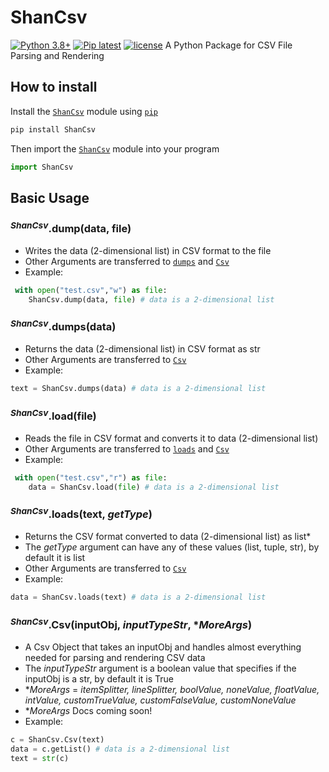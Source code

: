 # ShanCsv
[![Python 3.8+](https://img.shields.io/badge/python-3.8%2B-blue)](https://www.python.org/downloads/)
[![Pip latest](https://img.shields.io/badge/pip-latest-blue)](https://pip.pypa.io/en/stable/)
[![license](https://img.shields.io/badge/license-MIT-green)](https://github.com/Ninjago77/ShanCsv/blob/main/LICENSE)
A Python Package for CSV File Parsing and Rendering
## How to install
Install the [`ShanCsv`](https://pypi.org/project/ShanCsv/) module using [`pip`](https://pip.pypa.io/en/stable/)
```bash
pip install ShanCsv
```
Then import the [`ShanCsv`](https://pypi.org/project/ShanCsv/) module into your program
```python
import ShanCsv
```
## Basic Usage
### <sup>*ShanCsv*</sup>.dump(data, file)
 - Writes the data (2-dimensional list) in CSV format to the file
 - Other Arguments are transferred to [`dumps`](#shancsvdumpsdata) and [`Csv`](#shancsvcsvinputobj-inputtypestr-moreargs)
 - Example:
```python
 with open("test.csv","w") as file:
    ShanCsv.dump(data, file) # data is a 2-dimensional list
 ```
### <sup>*ShanCsv*</sup>.dumps(data)
 - Returns the data (2-dimensional list) in CSV format as str
 - Other Arguments are transferred to [`Csv`](#shancsvcsvinputobj-inputtypestr-moreargs)
 - Example:
```python
text = ShanCsv.dumps(data) # data is a 2-dimensional list
 ```
### <sup>*ShanCsv*</sup>.load(file)
 - Reads the file in CSV format and converts it to data (2-dimensional list)
 - Other Arguments are transferred to [`loads`](#shancsvloadstext-gettype) and [`Csv`](#shancsvcsvinputobj-inputtypestr-moreargs)
 - Example:
```python
 with open("test.csv","r") as file:
    data = ShanCsv.load(file) # data is a 2-dimensional list
 ```
### <sup>*ShanCsv*</sup>.loads(text, *getType*)
 - Returns the CSV format converted to data (2-dimensional list) as list\*
 - The *getType* argument can have any of these values (list, tuple, str), by default it is list
 - Other Arguments are transferred to [`Csv`](#shancsvcsvinputobj-inputtypestr-moreargs)
 - Example:
```python
data = ShanCsv.loads(text) # data is a 2-dimensional list
 ```
### <sup>*ShanCsv*</sup>.Csv(inputObj, *inputTypeStr*, \**MoreArgs*)
 - A Csv Object that takes an inputObj and handles almost everything needed for parsing and rendering CSV data
 - The *inputTypeStr* argument is a boolean value that specifies if the inputObj is a str, by default it is True
 - \**MoreArgs* = *itemSplitter, lineSplitter, boolValue, noneValue, floatValue, intValue, customTrueValue, customFalseValue, customNoneValue*
  - \**MoreArgs* Docs coming soon!
 - Example:
```python
c = ShanCsv.Csv(text)
data = c.getList() # data is a 2-dimensional list
text = str(c)
 ```
